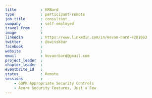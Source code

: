 ```yaml
---
title           : KRBard
type            : participant-remote
job_title       : consultant
company         : self-employed
travel_from     :
image           :
linkedin        : https://www.linkedin.com/in/kevan-bard-4201663
twitter         : @swisskbar
facebook        :
website         :
email           : kevanrbard@gmail.com
project_leader  :
chapter_leader  :
eventbrite_id   :
status          : Remote
sessions        :
    - GDPR Appropriate Security Controls
    - Azure Security Features, Just a Few
---
```

